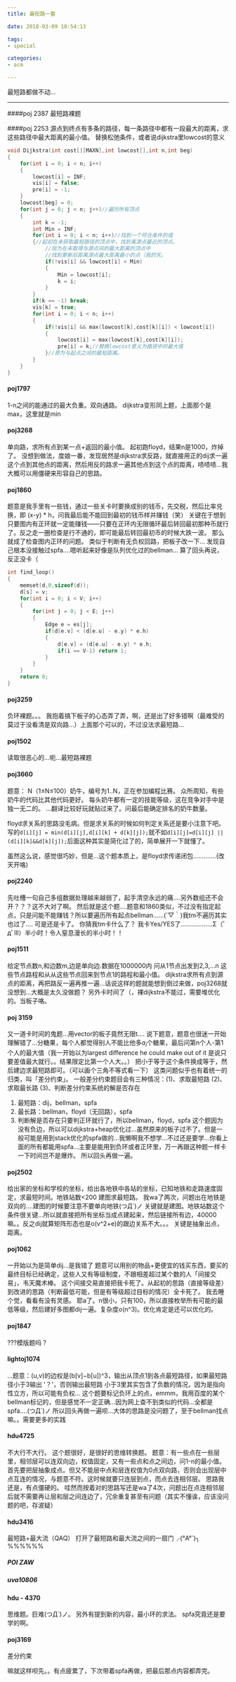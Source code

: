 ```yaml
---
title: 最短路一套

date: 2018-03-09 10:54:13

tags:
- special

categories:
- acm

---
```

最短路都做不动...
<!--more-->
---

####poj 2387 最短路裸题

####poj 2253 
源点到终点有多条的路径，每一条路径中都有一段最大的距离，求这些路径中最大距离的最小值。
替换松弛条件，或者说dijkstra里lowcost的意义
```c++
void Dijkstra(int cost[][MAXN],int lowcost[],int n,int beg)
{
    for(int i = 0; i < n; i++)
    {
        lowcost[i] = INF;
        vis[i] = false;
        pre[i] = -1;
    }
    lowcost[beg] = 0;
    for(int j = 0; j < n; j++)//遍历所有顶点
    {
        int k = -1;
        int Min = INF;
        for(int i = 0; i < n; i++)//找到一个符合条件的值
        {//起初在未获取最短路径的顶点中，找到离源点最近的顶点。
            //现为在未取得与源点间的最大距离的顶点中
            //找到更新后距离源点最大距离最小的点（我的天。
            if(!vis[i] && lowcost[i] < Min)
            {
                Min = lowcost[i];
                k = i;
            }
        }
        if(k == -1) break;
        vis[k] = true;
        for(int i = 0; i < n; i++)
        {
            if(!vis[i] && max(lowcost[k],cost[k][i]) < lowcost[i])
            {
                lowcost[i] = max(lowcost[k],cost[k][i]);
                pre[i] = k;//替换lowcost意义为路径中的最大值
            }//原为与起点之间的最短距离。
        }
    }
}
```
#### poj1797
1-n之间的能通过的最大负重。双向通路。
dijkstra变形同上题，上面那个是max，这里就是min
#### poj3268
单向路，求所有点到某一点+返回的最小值。
起初跑floyd，结果n是1000，炸掉了。
没想到做法，度娘一番，发现居然是dijkstra求反路，就直接用正的dij求一遍这个点到其他点的距离，然后用反的路求一遍其他点到这个点的距离，啧啧啧...我大概可以用僵硬来形容自己的思路。
#### poj1860
题意是我手里有一些钱，通过一些关卡时要换成别的钱币，先交税，然后比率兑换，即 (x-y) * h，问我最后能不能回到最初的钱币样并赚钱（笑）
关键在于想到只要图内有正环就一定能赚钱——只要在正环内无限循环最后转回最初那种币就行了。反之走一圈检查是行不通的，即可能最后转回最初币的时候大跌一波。
那么就成了检查图内正环的问题。
类似于判断有无负权回路，把板子改一下...
发现自己根本没接触过spfa....嗯听起来好像是队列优化过的bellman...
算了回头再说，反正没卡（
```c++
int find_loop()
{
    memset(d,0,sizeof(d));
    d[s] = v;
    for(int i = 0; i < V; i++)
    {
        for(int j = 0; j < E; j++)
        {
            Edge e = es[j];
            if(d[e.v] < (d[e.u] - e.y) * e.h)
            {
                d[e.v] = (d[e.u] - e.y) * e.h;
                if(i == V-1) return 1;
            }
        }
    }
    return 0;
}
```
#### poj3259
负环裸题。。。
我抱着搞下板子的心态弄了弄，啊，还是出了好多错啊（最难受的莫过于没看清是双向路...）上面那个可以的，不过没法求最短路...

#### poj1502
读取很恶心的...呃...最短路裸题

#### poj3660
题意：
N（1≤N≤100）奶牛，编号为1..N，正在参加编程比赛。 众所周知，有些奶牛的代码比其他代码更好。 每头奶牛都有一定的技能等级，这在竞争对手中是独一无二的。
...翻译比较好玩就贴过来了。问最后能确定排名的奶牛数量。

floyd求关系的思路没毛病。但是求关系的时候如何判定关系还是要小注意下吧。写的`d[i][j] = min(d[i][j],d[i][k] + d[k][j]);`就不如`d[i][j]=d[i][j] || (d[i][k]&&d[k][j]);`后面这种其实是简化过了的，简单展开一下就懂了。

虽然这么说，感觉很巧妙，但是...这个题本质上，是floyd求传递闭包.............(改天开咯)

#### poj2240
先吐槽一句自己多组数据处理越来越弱了，起手清空永远的痛....另外数组还不会开？？？这不大对了啊。
然后就是这个题....题意和1860类似，不过没有指定起点，只是问能不能赚钱？所以要遍历所有起点bellman……(´▽｀)我tm不遍历其实也过了....
可是还是卡了。
你猜我tm卡什么了？
我卡Yes/YES了………………Σ（ﾟдﾟlll）半小时！令人窒息漫长的半小时！！


#### poj1511
给定节点数n,和边数m,边是单向边.数据在1000000内
问从1节点出发到2,3,...n 这些节点路程和从从这些节点回来到节点1的路程和最小值。
dijkstra求所有点到源点的距离，再把路反一遍再推一遍...话说这样的题就能想到倒过来做，poj3268就没想到...大概是太久没做题？
另外卡时间了（，裸dijkstra不能过，需要堆优化的。当板子咯。

#### poj 3159
又一道卡时间的鬼题...用vector的板子竟然无限t....
说下题意，题意也很迷一开始理解错了...分糖果，每个人都觉得别人不能比他多$a_i$个糖果，最后问第n个人-第1个人的最大值（我一开始以为largest difference he could make out of it 是说只要差值最大就行。。结果限定比第一个人大。。）
把小于等于这个条件换成等于，然后建边求最短路即可。（可以画个三角不等式看一下）
这类问题似乎也有着统一的归类，叫「差分约束」。
一般差分约束题目会有三种情况：(1)、求取最短路 (2)、求取最长路 (3)、判断差分约束系统的解是否存在
1. 最短路：dij，bellman，spfa
2. 最长路：bellman，floyd（无回路），spfa
3. 判断解是否存在只要判正环就行了，所以bellman，floyd，spfa
   这个题因为没有负边，所以可以dijkstra+heap优化过...虽然原来的板子过不了。但是一般可能是用到stack优化的spfa做的...我懒啊我不想学...不过还是要学...你看上面的所有都能用spfa...主要是能用到负环或者正环里，万一再跟这种题一样卡一下时间岂不是爆炸。
   所以回头再做一遍。

#### poj2502
给出家的坐标和学校的坐标，给出各地铁中各站的坐标，已知地铁和走路速度固定，求最短时间。地铁站数<200
建图求最短路。
我wa了两次，问题出在地铁是双向的....建图的时候要注意不要单向地铁(つД`)ノ
关键就是建图。地铁站数这个条件很关键...所以就直接把所有坐标当成点建起来，然后链接所有边，40000嘛。。反之dij就算矩阵形态也是o(v^2+e)的跟边关系不大。。。
关键是抽象出点，距离。

#### poj1062
一开始以为是简单dij...是我错了
题意可以用别的物品+更便宜的钱买东西，要买的最终目标已经确定，这些人又有等级制度，不跟相差超过某个数的人「间接交易」，韦天魔术棒。
这个间接交易直接把我卡死了。从起初的思路（直接等级差）到改进的思路（判断最低可能，但是有等级超过目标的情况）全卡死了。
我去睡个觉，看看有没有灵感。
耶a了。n很小，只有100，所以直接枚举所有可能的最低等级，然后建好多图都dij一遍。复杂度o(n^3)。优化肯定是还可以优化的。

#### poj1847
???模版题吗？

#### lightoj1074
...题意：(u,v)的边权是(b[v]−b[u])^3，输出从顶点1到各点最短路径，如果最短路径小于3输出 '？'，否则输出最短路
小于3里其实包含了负数的情况，因为是指向性立方，所以可能有负权...
这个题要标记负环上的点，emmm，我用百度的某个bellman标记的，但是感觉不一定正确...因为网上查不到类似的代码...全都是spfa....(つД`)ノ
所以回头再做一遍呗...大体的思路是没问题了，至于bellman找点嘛。。需要更多的实践
#### hdu4725
不大行不大行。
这个题很好，是很好的思维转换题。
题意：有一些点在一些层里，相邻层可以连双向边，权值固定，又有一些点和点之间边，问1-n的最小值。
首先要把层抽象成点。但又不能层中点和层连权值为0点双向路，否则会出现层中点互连的情况，与题意不符。这时候就要只连层到点，而点去连相邻层。
思路我还是，有点僵硬的。
哇然而按着对的思路写还是wa了4次，问题出在点连相邻层后就不需要再让层和层之间连边了，冗余重复甚至有问题（其实不懂诶，应该没问题的吧，存波疑）

#### hdu3416
最短路+最大流（QAQ）
打开了最短路和最大流之间的一扇门╭(°A°`)╮ %%%%%%
##### POI ZAW

##### uva10806

#### hdu - 4370
思维题。巨难(つД`)ノ。
另外有提到新的内容，最小环的求法。
spfa究竟还是要学的啊。

#### poj3169
差分约束


嘛就这样呗先。。有点疲累了，下次带着spfa再做，把最后那点内容都弄完。